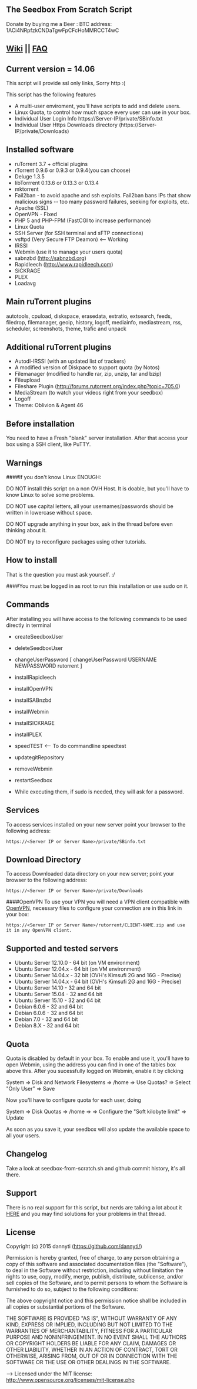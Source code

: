 ## The Seedbox From Scratch Script
Donate by buying me a Beer : BTC address: 1ACi4NRpfzkCNDaTgwFpCFcHoMMRCCT4wC
## [Wiki](https://github.com/dannyti/sboxsetup/wiki)    ||    [FAQ](https://github.com/dannyti/sboxsetup/wiki/FAQ)
## Current version = 14.06

This script will provide ssl only links, Sorry http :(

This script has the following features

* A multi-user enviroment, you'll have scripts to add and delete users.
* Linux Quota, to control how much space every user can use in your box.
* Individual User Login Info https://Server-IP/private/SBinfo.txt
* Individual User Https Downloads directory (https://Server-IP/private/Downloads)

## Installed software
* ruTorrent 3.7 + official plugins
* rTorrent 0.9.6 or 0.9.3 or 0.9.4(you can choose)
* Deluge 1.3.5 
* libTorrrent 0.13.6 or 0.13.3 or 0.13.4
* mktorrent
* Fail2ban - to avoid apache and ssh exploits. Fail2ban bans IPs that show malicious signs -- too many password failures, seeking for exploits, etc.
* Apache (SSL)
* OpenVPN - Fixed
* PHP 5 and PHP-FPM (FastCGI to increase performance)
* Linux Quota
* SSH Server (for SSH terminal and sFTP connections)
* vsftpd (Very Secure FTP Deamon) <-- Working 
* IRSSI
* Webmin (use it to manage your users quota)
* sabnzbd (http://sabnzbd.org)
* Rapidleech (http://www.rapidleech.com)
* SiCKRAGE
* PLEX
* Loadavg

## Main ruTorrent plugins
autotools, cpuload, diskspace, erasedata, extratio, extsearch, feeds, filedrop, filemanager, geoip, history, logoff, mediainfo, mediastream, rss, scheduler, screenshots, theme, trafic and unpack

## Additional ruTorrent plugins
* Autodl-IRSSI (with an updated list of trackers)
* A modified version of Diskpace to support quota (by Notos)
* Filemanager (modified to handle rar, zip, unzip, tar and bzip)
* Fileupload
* Fileshare Plugin (http://forums.rutorrent.org/index.php?topic=705.0)
* MediaStream (to watch your videos right from your seedbox)
* Logoff
* Theme: Oblivion & Agent 46

## Before installation
You need to have a Fresh "blank" server installation.
After that access your box using a SSH client, like PuTTY.

## Warnings

####If you don't know Linux ENOUGH:

DO NOT install this script on a non OVH Host. It is doable, but you'll have to know Linux to solve some problems.

DO NOT use capital letters, all your usernames/passwords should be written in lowercase without space.

DO NOT upgrade anything in your box, ask in the thread before even thinking about it.

DO NOT try to reconfigure packages using other tutorials.

## How to install
That is the question you must ask yourself. :/

####You must be logged in as root to run this installation or use sudo on it.

## Commands
After installing you will have access to the following commands to be used directly in terminal
* createSeedboxUser
* deleteSeedboxUser
* changeUserPassword  [ changeUserPassword USERNAME NEWPASSWORD rutorrent ]
* installRapidleech
* installOpenVPN
* installSABnzbd
* installWebmin
* installSICKRAGE
* installPLEX
* speedTEST <-- To do commandline speedtest
* updategitRepository
* removeWebmin
* restartSeedbox

* While executing them, if sudo is needed, they will ask for a password.

## Services
To access services installed on your new server point your browser to the following address:
```
https://<Server IP or Server Name>/private/SBinfo.txt
```

## Download Directory
To access Downloaded data directory on your new server; point your browser to the following address:
```
https://<Server IP or Server Name>/private/Downloads
```

####OpenVPN
To use your VPN you will need a VPN client compatible with [OpenVPN](http://openvpn.net/index.php?option=com_content&id=357), necessary files to configure your connection are in this link in your box:
```
https://<Server IP or Server Name>/rutorrent/CLIENT-NAME.zip and use it in any OpenVPN client.
```

## Supported and tested servers
* Ubuntu Server 12.10.0 - 64 bit (on VM environment)
* Ubuntu Server 12.04.x - 64 bit (on VM environment)
* Ubuntu Server 14.04.x - 32 bit (OVH's Kimsufi 2G and 16G - Precise)
* Ubuntu Server 14.04.x - 64 bit (OVH's Kimsufi 2G and 16G - Precise)
* Ubuntu Server 14.10 - 32 and 64 bit
* Ubuntu Server 15.04 - 32 and 64 bit
* Ubuntu Server 15.10 - 32 and 64 bit
* Debian 6.0.6 - 32 and 64 bit 
* Debian 6.0.6 - 32 and 64 bit
* Debian 7.0 - 32 and 64 bit
* Debian 8.X - 32 and 64 bit

## Quota
Quota is disabled by default in your box. To enable and use it, you'll have to open Webmin, using the address you can find in one of the tables box above this. After you sucessfully logged on Webmin, enable it by clicking

System => Disk and Network Filesystems => /home => Use Quotas? => Select "Only User" => Save

Now you'll have to configure quota for each user, doing

System => Disk Quotas => /home => <username> => Configure the "Soft kilobyte limit" => Update

As soon as you save it, your seedbox will also update the available space to all your users.

## Changelog
Take a look at seedbox-from-scratch.sh and github commit history, it's all there.

## Support

There is no real support for this script, but nerds are talking a lot about it [HERE](http://www.torrent-invites.com/showthread.php?t=272859) and you may find solutions for your problems in that thread.


## License
Copyright (c) 2015 dannyti (https://github.com/dannyti/) 

Permission is hereby granted, free of charge, to any person obtaining a copy of this software and associated documentation files (the "Software"), to deal in the Software without restriction, including without limitation the rights to use, copy, modify, merge, publish, distribute, sublicense, and/or sell copies of the Software, and to permit persons to whom the Software is furnished to do so, subject to the following conditions: 

The above copyright notice and this permission notice shall be included in all copies or substantial portions of the Software. 

THE SOFTWARE IS PROVIDED "AS IS", WITHOUT WARRANTY OF ANY KIND, EXPRESS OR IMPLIED, INCLUDING BUT NOT LIMITED TO THE WARRANTIES OF MERCHANTABILITY, FITNESS FOR A PARTICULAR PURPOSE AND NONINFRINGEMENT. IN NO EVENT SHALL THE AUTHORS OR COPYRIGHT HOLDERS BE LIABLE FOR ANY CLAIM, DAMAGES OR OTHER LIABILITY, WHETHER IN AN ACTION OF CONTRACT, TORT OR OTHERWISE, ARISING FROM, OUT OF OR IN CONNECTION WITH THE SOFTWARE OR THE USE OR OTHER DEALINGS IN THE SOFTWARE.

--> Licensed under the MIT license: http://www.opensource.org/licenses/mit-license.php
